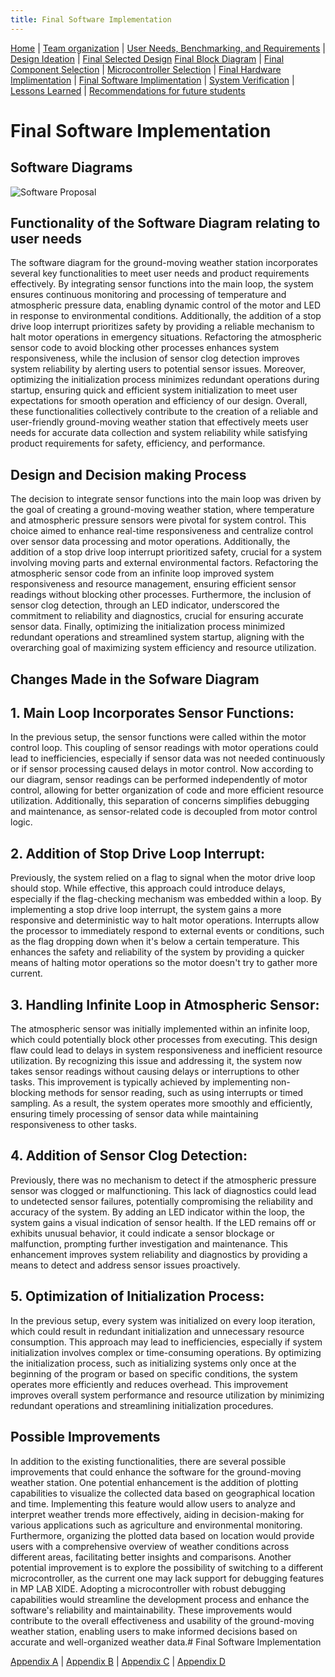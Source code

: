 ```yaml
---
title: Final Software Implementation
---
```


[Home](/index.md) | [Team organization](/Team_organization.md) | [User Needs, Benchmarking, and Requirements](/User_Needs_Benchmarking_Requirements.md) | [Design Ideation](/Design_Ideation.md) | [Final Selected Design](/Selected_Design.md) 
[Final Block Diagram](/Block_Diagram_of_the_product.md) | [Final Component Selection](/Component_Selection.md) | [Microcontroller Selection](/Microcontroller_Selection.md) | [Final Hardware Implimentation](/Final_Hardware_Implementation.md) | [Final Software Implimentation](/Software_Proposal.md) | [System Verification](/System_Verification.md) | [Lessons Learned](/Lessons_Learned.md) | [Recommendations for future students](/Recommendations_for_future_students.md)

# Final Software Implementation
## Software Diagrams

![Software Proposal](https://github.com/EGR314-Spring2024-Team303/EGR314-Spring2024-Team303.github.io/assets/156623314/8b8b9f04-f935-40db-9e36-a7f8a398150d)
## Functionality of the Software Diagram relating to user needs
The software diagram for the ground-moving weather station incorporates several key functionalities to meet user needs and product requirements effectively. By integrating sensor functions into the main loop, the system ensures continuous monitoring and processing of temperature and atmospheric pressure data, enabling dynamic control of the motor and LED in response to environmental conditions. Additionally, the addition of a stop drive loop interrupt prioritizes safety by providing a reliable mechanism to halt motor operations in emergency situations. Refactoring the atmospheric sensor code to avoid blocking other processes enhances system responsiveness, while the inclusion of sensor clog detection improves system reliability by alerting users to potential sensor issues. Moreover, optimizing the initialization process minimizes redundant operations during startup, ensuring quick and efficient system initialization to meet user expectations for smooth operation and efficiency of our design. Overall, these functionalities collectively contribute to the creation of a reliable and user-friendly ground-moving weather station that effectively meets user needs for accurate data collection and system reliability while satisfying product requirements for safety, efficiency, and performance.

## Design and Decision making Process
The decision to integrate sensor functions into the main loop was driven by the goal of creating a ground-moving weather station, where temperature and atmospheric pressure sensors were pivotal for system control. This choice aimed to enhance real-time responsiveness and centralize control over sensor data processing and motor operations. Additionally, the addition of a stop drive loop interrupt prioritized safety, crucial for a system involving moving parts and external environmental factors. Refactoring the atmospheric sensor code from an infinite loop improved system responsiveness and resource management, ensuring efficient sensor readings without blocking other processes. Furthermore, the inclusion of sensor clog detection, through an LED indicator, underscored the commitment to reliability and diagnostics, crucial for ensuring accurate sensor data. Finally, optimizing the initialization process minimized redundant operations and streamlined system startup, aligning with the overarching goal of maximizing system efficiency and resource utilization.

## Changes Made in the Sofware Diagram


## 1. Main Loop Incorporates Sensor Functions:
In the previous setup, the sensor functions were called within the motor control loop. This coupling of sensor readings with motor operations could lead to inefficiencies, especially if sensor data was not needed continuously or if sensor processing caused delays in motor control. Now according to our diagram, sensor readings can be performed independently of motor control, allowing for better organization of code and more efficient resource utilization. Additionally, this separation of concerns simplifies debugging and maintenance, as sensor-related code is decoupled from motor control logic.

## 2. Addition of Stop Drive Loop Interrupt:
Previously, the system relied on a flag to signal when the motor drive loop should stop. While effective, this approach could introduce delays, especially if the flag-checking mechanism was embedded within a loop. By implementing a stop drive loop interrupt, the system gains a more responsive and deterministic way to halt motor operations. Interrupts allow the processor to immediately respond to external events or conditions, such as the flag dropping down when it's below a certain temperature. This enhances the safety and reliability of the system by providing a quicker means of halting motor operations so the motor doesn't try to gather more current.

## 3. Handling Infinite Loop in Atmospheric Sensor:
The atmospheric sensor was initially implemented within an infinite loop, which could potentially block other processes from executing. This design flaw could lead to delays in system responsiveness and inefficient resource utilization. By recognizing this issue and addressing it, the system now takes sensor readings without causing delays or interruptions to other tasks. This improvement is typically achieved by implementing non-blocking methods for sensor reading, such as using interrupts or timed sampling. As a result, the system operates more smoothly and efficiently, ensuring timely processing of sensor data while maintaining responsiveness to other tasks.

## 4. Addition of Sensor Clog Detection:
Previously, there was no mechanism to detect if the atmospheric pressure sensor was clogged or malfunctioning. This lack of diagnostics could lead to undetected sensor failures, potentially compromising the reliability and accuracy of the system. By adding an LED indicator within the loop, the system gains a visual indication of sensor health. If the LED remains off or exhibits unusual behavior, it could indicate a sensor blockage or malfunction, prompting further investigation and maintenance. This enhancement improves system reliability and diagnostics by providing a means to detect and address sensor issues proactively.

## 5. Optimization of Initialization Process:
In the previous setup, every system was initialized on every loop iteration, which could result in redundant initialization and unnecessary resource consumption. This approach may lead to inefficiencies, especially if system initialization involves complex or time-consuming operations. By optimizing the initialization process, such as initializing systems only once at the beginning of the program or based on specific conditions, the system operates more efficiently and reduces overhead. This improvement improves overall system performance and resource utilization by minimizing redundant operations and streamlining initialization procedures.


## Possible Improvements
In addition to the existing functionalities, there are several possible improvements that could enhance the software for the ground-moving weather station. One potential enhancement is the addition of plotting capabilities to visualize the collected data based on geographical location and time. Implementing this feature would allow users to analyze and interpret weather trends more effectively, aiding in decision-making for various applications such as agriculture and environmental monitoring. Furthermore, organizing the plotted data based on location would provide users with a comprehensive overview of weather conditions across different areas, facilitating better insights and comparisons. Another potential improvement is to explore the possibility of switching to a different microcontroller, as the current one may lack support for debugging features in MP LAB XIDE. Adopting a microcontroller with robust debugging capabilities would streamline the development process and enhance the software's reliability and maintainability. These improvements would contribute to the overall effectiveness and usability of the ground-moving weather station, enabling users to make informed decisions based on accurate and well-organized weather data.# Final Software Implementation


[Appendix A](/Appendix_A.md) | [Appendix B](/Appendix_B.md) | [Appendix C](/Appendix_C.md) | [Appendix D](/Appendix_D.md)

